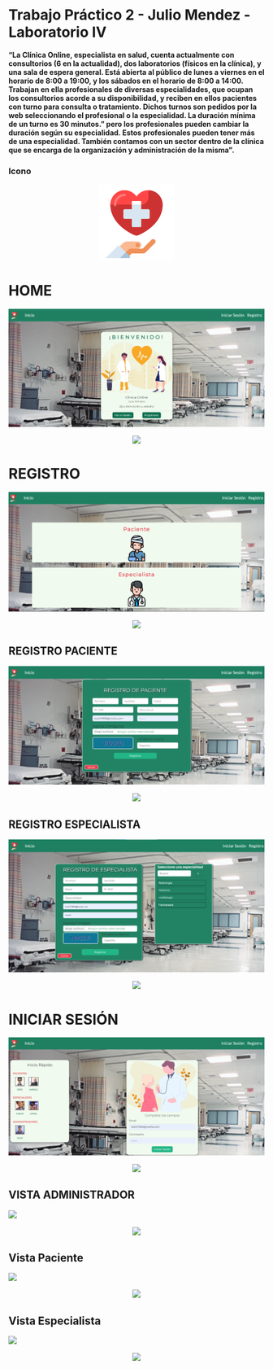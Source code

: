 # Trabajo Práctico 2 - Julio Mendez - Laboratorio IV



**“La Clínica Online, especialista en salud, cuenta actualmente con consultorios (6 en la actualidad),
dos laboratorios (físicos en la clínica), y una sala de espera general. Está abierta al público de lunes a
viernes en el horario de 8:00 a 19:00, y los sábados en el horario de 8:00 a 14:00.
Trabajan en ella profesionales de diversas especialidades, que ocupan los consultorios acorde a su
disponibilidad, y reciben en ellos pacientes con turno para consulta o tratamiento. Dichos turnos son
pedidos por la web seleccionando el profesional o la especialidad. La duración mínima de un turno es
30 minutos.” pero los profesionales pueden cambiar la duración según su especialidad. Estos
profesionales pueden tener más de una especialidad.
También contamos con un sector dentro de la clínica que se encarga de la organización y
administración de la misma".**

### Icono

<p align="center">
  <img src="src/assets/favicon.png" width="150" height="150">
</p>

# HOME

![](resources/home.png)
<p align="center">
  <img src="src/resources/home.png">
</p>

# REGISTRO

![](resources/registro.png)
<p align="center">
  <img src="src/resources/registro.png">
</p>

## REGISTRO PACIENTE

![](resources/registroPaciente.png)
<p align="center">
  <img src="src/resources/registroPaciente.png">
</p>

## REGISTRO ESPECIALISTA

![](resources/registroEspecialista.png)
<p align="center">
  <img src="src/resources/registroEspecialista.png">
</p>

# INICIAR SESIÓN

![](resources/login.png)
<p align="center">
  <img src="src/resources/login.png">
</p>

## VISTA ADMINISTRADOR


![](FotosReadme/vistaAdmin.png)
<p align="center">
  <img src="src/resources/vistaAdmin.png">
</p>

## Vista Paciente


![](FotosReadme/vistaPaciente.png)
<p align="center">
  <img src="src/resources/vistaPaciente.png">
</p>

## Vista Especialista


![](FotosReadme/vistaEspecialista.png)
<p align="center">
  <img src="src/resources/vistaEspecialista.png">
</p>
